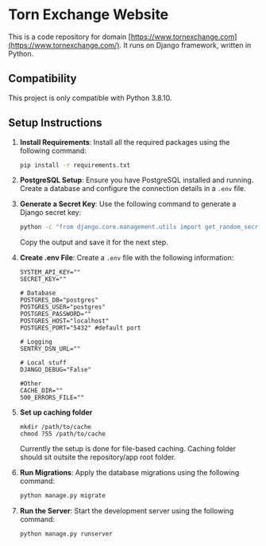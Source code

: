 # Torn Exchange Website

This is a code repository for domain [https://www.tornexchange.com](https://www.tornexchange.com/). It runs on Django framework, written in Python.

## Compatibility

This project is only compatible with Python 3.8.10.

## Setup Instructions

1. **Install Requirements**: Install all the required packages using the following command:
    ```sh
    pip install -r requirements.txt
    ```

2. **PostgreSQL Setup**: Ensure you have PostgreSQL installed and running. Create a database and configure the connection details in a `.env` file.

3. **Generate a Secret Key**: Use the following command to generate a Django secret key:  
    ```sh  
    python -c "from django.core.management.utils import get_random_secret_key; print(get_random_secret_key())"  
    ```  
    Copy the output and save it for the next step.


4. **Create .env File**: Create a `.env` file with the following information:
    ```env
    SYSTEM_API_KEY=""
    SECRET_KEY=""

    # Database
    POSTGRES_DB="postgres"
    POSTGRES_USER="postgres"
    POSTGRES_PASSWORD=""
    POSTGRES_HOST="localhost"
    POSTGRES_PORT="5432" #default port

    # Logging
    SENTRY_DSN_URL=""

    # Local stuff
    DJANGO_DEBUG="False"

    #Other
    CACHE_DIR=""
    500_ERRORS_FILE=""

    ```

5. **Set up caching folder**
    ```
    mkdir /path/to/cache
    chmod 755 /path/to/cache
    ```

    Currently the setup is done for file-based caching. Caching folder should sit outsite the repository/app root folder.


6. **Run Migrations**: Apply the database migrations using the following command:
    ```sh
    python manage.py migrate
    ```

7. **Run the Server**: Start the development server using the following command:
    ```sh
    python manage.py runserver
    ```